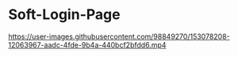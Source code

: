 # Soft-Login-Page




https://user-images.githubusercontent.com/98849270/153078208-12063967-aadc-4fde-9b4a-440bcf2bfdd6.mp4

